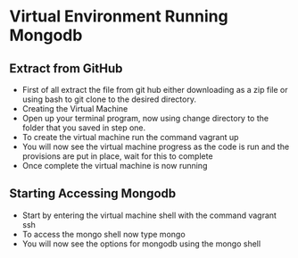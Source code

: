 # Virtual Environment Running Mongodb
## Extract from GitHub
- First of all extract the file from git hub either downloading as a zip file or using bash to git clone to the desired directory.
- Creating the Virtual Machine
- Open up your terminal program, now using change directory to the folder that you saved in step one.
- To create the virtual machine run the command vagrant up
- You will now see the virtual machine progress as the code is run and the provisions are put in place, wait for this to complete
- Once complete the virtual machine is now running
## Starting Accessing Mongodb
- Start by entering the virtual machine shell with the command vagrant ssh
- To access the mongo shell now type mongo
- You will now see the options for mongodb using the mongo shell
